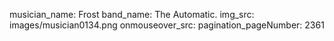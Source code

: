 musician_name: Frost
band_name: The Automatic.
img_src: images/musician0134.png
onmouseover_src: 
pagination_pageNumber: 2361